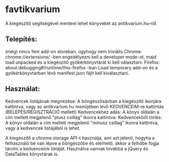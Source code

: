 # favtikvarium
A kiegészítő segítségével menteni lehet könyveket az antikvarium.hu-ról.

## Telepítés: 
(még) nincs fent add-on storeban, úgyhogy nem triviális
Chrome: chrome://extensions/ -ben engedélyezni kell a developer mode-ot, majd load unpacked és a kiegészítő gyökérkönyvtárát ki kell választani.
Firefox: about:debugging#/runtime/this-firefox -ban Load temporary add-on és a gyökérkönyvtárban lévő manifest.json fájlt kell kiválasztani.

## Használat:
Kedvencek listájának megnézése: A böngészősávban a kiegészítő ikonjára kattintva, vagy az antikvarium.hu menüjében lévő KEDVENCEIM-re kattintás (BELÉPÉS/REGISZTRÁCIÓ mellett)
Kedvencekhez adás: A könyv oldalán a cím mellett megjelenő "plusz csillag" ikonra kattintva.
Kedvencekből törlés: A könyv oldalán a cím mellett megjelenő "mínusz csillag" ikonra kattintva, vagy a kedvencek listájából is lehet.

A kiegészítő a chrome.storage API-t használja, ami azt jelenti, hogyha a felhasználó be van lépve a böngészőbe és elérhető, akkor a felhőbe fogja tárolni a kedvenceink listáját.
Használva vannak továbbá a jQuery és DataTables könyvtárak is.
